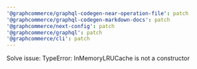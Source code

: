 ```yaml
---
'@graphcommerce/graphql-codegen-near-operation-file': patch
'@graphcommerce/graphql-codegen-markdown-docs': patch
'@graphcommerce/next-config': patch
'@graphcommerce/graphql': patch
'@graphcommerce/cli': patch
---
```


Solve issue: TypeError: InMemoryLRUCache is not a constructor
